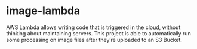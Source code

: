 # image-lambda
AWS Lambda allows writing code that is triggered in the cloud, without thinking about maintaining servers. This project is able to automatically run some processing on image files after they’re uploaded to an S3 Bucket.
